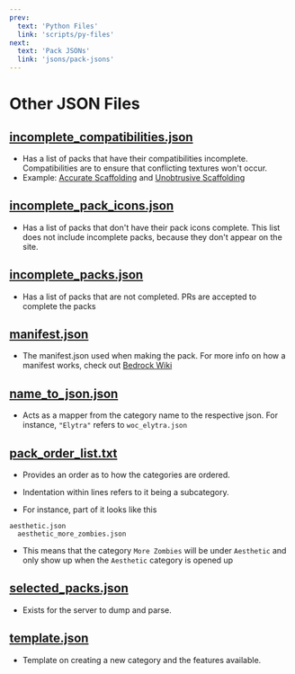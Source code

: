 ```yaml
---
prev:
  text: 'Python Files'
  link: 'scripts/py-files'
next:
  text: 'Pack JSONs'
  link: 'jsons/pack-jsons'
---
```


# Other JSON Files

## [incomplete_compatibilities.json](https://github.com/BEComTweaks/resource-packs/blob/main/jsons/others/incomplete_compatibilities.json)
- Has a list of packs that have their compatibilities incomplete. Compatibilities are to ensure that conflicting textures won't occur.
- Example: [Accurate Scaffolding](https://github.com/BEComTweaks/resource-packs/tree/main/packs/fixes%20and%20consistency/AccurateScaffolding) and [Unobtrusive Scaffolding](https://github.com/BEComTweaks/resource-packs/tree/main/packs/unobtrusive/UnobtrusiveScaffolding)

## [incomplete_pack_icons.json](https://github.com/BEComTweaks/resource-packs/blob/main/jsons/others/incomplete_pack_icons.json)
- Has a list of packs that don't have their pack icons complete. This list does not include incomplete packs, because they don't appear on the site.

## [incomplete_packs.json](https://github.com/BEComTweaks/resource-packs/blob/main/jsons/others/incomplete_packs.json)
- Has a list of packs that are not completed. PRs are accepted to complete the packs

## [manifest.json](https://github.com/BEComTweaks/resource-packs/blob/main/jsons/others/manifest.json)
- The manifest.json used when making the pack. For more info on how a manifest works, check out [Bedrock Wiki](https://wiki.bedrock.dev)

## [name_to_json.json](https://github.com/BEComTweaks/resource-packs/blob/main/jsons/others/name_to_json.json)
- Acts as a mapper from the category name to the respective json. For instance, `"Elytra"` refers to `woc_elytra.json`

## [pack_order_list.txt](https://github.com/BEComTweaks/resource-packs/blob/main/jsons/others/pack_order_list.txt)
- Provides an order as to how the categories are ordered.
- Indentation within lines refers to it being a subcategory.

- For instance, part of it looks like this
```
aesthetic.json
  aesthetic_more_zombies.json
```
- This means that the category `More Zombies` will be under `Aesthetic` and only show up when the `Aesthetic` category is opened up

## [selected_packs.json](https://github.com/BEComTweaks/resource-packs/blob/main/jsons/others/selected_packs.json)
- Exists for the server to dump and parse.

## [template.json](https://github.com/BEComTweaks/resource-packs/blob/main/jsons/others/template.json)
- Template on creating a new category and the features available.